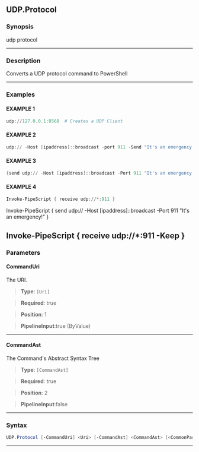 UDP.Protocol
------------
### Synopsis
udp protocol

---
### Description

Converts a UDP protocol command to PowerShell

---
### Examples
#### EXAMPLE 1
```PowerShell
udp://127.0.0.1:8568  # Creates a UDP Client
```

#### EXAMPLE 2
```PowerShell
udp:// -Host [ipaddress]::broadcast -port 911 -Send "It's an emergency!"
```

#### EXAMPLE 3
```PowerShell
{send udp:// -Host [ipaddress]::broadcast -Port 911 "It's an emergency!"}.Transpile()
```

#### EXAMPLE 4
```PowerShell
Invoke-PipeScript { receive udp://*:911 }
```
Invoke-PipeScript { send udp:// -Host [ipaddress]::broadcast -Port 911 "It's an emergency!" }

Invoke-PipeScript { receive udp://*:911 -Keep }
---
### Parameters
#### **CommandUri**

The URI.



> **Type**: ```[Uri]```

> **Required**: true

> **Position**: 1

> **PipelineInput**:true (ByValue)



---
#### **CommandAst**

The Command's Abstract Syntax Tree



> **Type**: ```[CommandAst]```

> **Required**: true

> **Position**: 2

> **PipelineInput**:false



---
### Syntax
```PowerShell
UDP.Protocol [-CommandUri] <Uri> [-CommandAst] <CommandAst> [<CommonParameters>]
```
---

